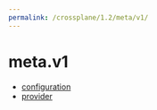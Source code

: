 ```yaml
---
permalink: /crossplane/1.2/meta/v1/
---
```


# meta.v1



* [configuration](configuration.md)
* [provider](provider.md)